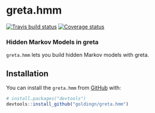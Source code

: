 
<!-- README.md is generated from README.Rmd. Please edit that file -->

# greta.hmm

<!-- badges: start -->

[![Travis build
status](https://travis-ci.org/goldingn/greta.hmm.svg?branch=master)](https://travis-ci.org/goldingn/greta.hmm)
[![Coverage
status](https://codecov.io/gh/goldingn/greta.hmm/branch/master/graph/badge.svg)](https://codecov.io/github/goldingn/greta.hmm?branch=master)

<!-- badges: end -->

### Hidden Markov Models in greta

`greta.hmm` lets you build hidden Markov models with greta.

## Installation

You can install the `greta.hmm` from [GitHub](https://github.com/) with:

``` r
# install.packages("devtools")
devtools::install_github("goldingn/greta.hmm")
```
